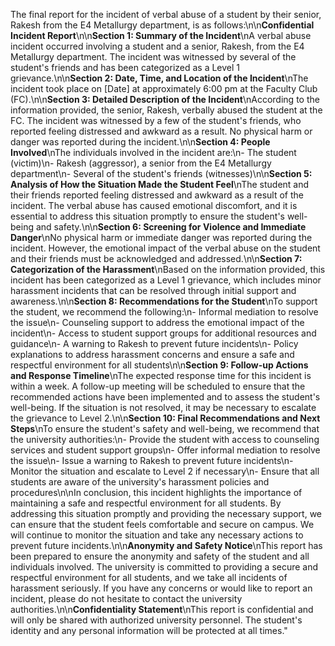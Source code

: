 The final report for the incident of verbal abuse of a student by their senior, Rakesh from the E4 Metallurgy department, is as follows:\n\n**Confidential Incident Report**\n\n**Section 1: Summary of the Incident**\nA verbal abuse incident occurred involving a student and a senior, Rakesh, from the E4 Metallurgy department. The incident was witnessed by several of the student's friends and has been categorized as a Level 1 grievance.\n\n**Section 2: Date, Time, and Location of the Incident**\nThe incident took place on [Date] at approximately 6:00 pm at the Faculty Club (FC).\n\n**Section 3: Detailed Description of the Incident**\nAccording to the information provided, the senior, Rakesh, verbally abused the student at the FC. The incident was witnessed by a few of the student's friends, who reported feeling distressed and awkward as a result. No physical harm or danger was reported during the incident.\n\n**Section 4: People Involved**\nThe individuals involved in the incident are:\n- The student (victim)\n- Rakesh (aggressor), a senior from the E4 Metallurgy department\n- Several of the student's friends (witnesses)\n\n**Section 5: Analysis of How the Situation Made the Student Feel**\nThe student and their friends reported feeling distressed and awkward as a result of the incident. The verbal abuse has caused emotional discomfort, and it is essential to address this situation promptly to ensure the student's well-being and safety.\n\n**Section 6: Screening for Violence and Immediate Danger**\nNo physical harm or immediate danger was reported during the incident. However, the emotional impact of the verbal abuse on the student and their friends must be acknowledged and addressed.\n\n**Section 7: Categorization of the Harassment**\nBased on the information provided, this incident has been categorized as a Level 1 grievance, which includes minor harassment incidents that can be resolved through initial support and awareness.\n\n**Section 8: Recommendations for the Student**\nTo support the student, we recommend the following:\n- Informal mediation to resolve the issue\n- Counseling support to address the emotional impact of the incident\n- Access to student support groups for additional resources and guidance\n- A warning to Rakesh to prevent future incidents\n- Policy explanations to address harassment concerns and ensure a safe and respectful environment for all students\n\n**Section 9: Follow-up Actions and Response Timeline**\nThe expected response time for this incident is within a week. A follow-up meeting will be scheduled to ensure that the recommended actions have been implemented and to assess the student's well-being. If the situation is not resolved, it may be necessary to escalate the grievance to Level 2.\n\n**Section 10: Final Recommendations and Next Steps**\nTo ensure the student's safety and well-being, we recommend that the university authorities:\n- Provide the student with access to counseling services and student support groups\n- Offer informal mediation to resolve the issue\n- Issue a warning to Rakesh to prevent future incidents\n- Monitor the situation and escalate to Level 2 if necessary\n- Ensure that all students are aware of the university's harassment policies and procedures\n\nIn conclusion, this incident highlights the importance of maintaining a safe and respectful environment for all students. By addressing this situation promptly and providing the necessary support, we can ensure that the student feels comfortable and secure on campus. We will continue to monitor the situation and take any necessary actions to prevent future incidents.\n\n**Anonymity and Safety Notice**\nThis report has been prepared to ensure the anonymity and safety of the student and all individuals involved. The university is committed to providing a secure and respectful environment for all students, and we take all incidents of harassment seriously. If you have any concerns or would like to report an incident, please do not hesitate to contact the university authorities.\n\n**Confidentiality Statement**\nThis report is confidential and will only be shared with authorized university personnel. The student's identity and any personal information will be protected at all times."
